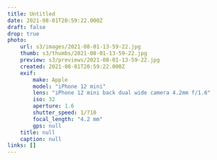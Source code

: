 ```yaml
---
title: Untitled
date: 2021-08-01T20:59:22.000Z
draft: false
drop: true
photo:
    url: s3/images/2021-08-01-13-59-22.jpg
    thumb: s3/thumbs/2021-08-01-13-59-22.jpg
    preview: s3/previews/2021-08-01-13-59-22.jpg
    created: 2021-08-01T20:59:22.000Z
    exif:
        make: Apple
        model: "iPhone 12 mini"
        lens: "iPhone 12 mini back dual wide camera 4.2mm f/1.6"
        iso: 32
        aperture: 1.6
        shutter_speed: 1/710
        focal_length: "4.2 mm"
        gps: null
    title: null
    caption: null
links: []
---
```

